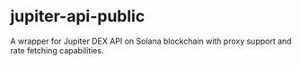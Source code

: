 # jupiter-api-public
A wrapper for Jupiter DEX API on Solana blockchain with proxy support and rate fetching capabilities.
